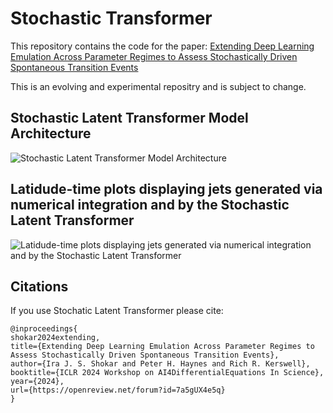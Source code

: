 # Stochastic Transformer

This repository contains the code for the paper: [Extending Deep Learning Emulation Across Parameter Regimes to Assess Stochastically Driven Spontaneous Transition Events]([https://arxiv.org/abs/2310.16741](https://openreview.net/forum?id=7a5gUX4e5q))

This is an evolving and experimental repositry and is subject to change.

## Stochastic Latent Transformer Model Architecture
![Stochastic Latent Transformer Model Architecture](static/SLT.png "Stochastic Latent Transformer Model Architecture")


## Latidude-time plots displaying jets generated via numerical integration and by the Stochastic Latent Transformer
![Latidude-time plots displaying jets generated via numerical integration and by the Stochastic Latent Transformer](static/lat_time.png "Latidude-time plots displaying jets generated via numerical integration and by the Stochastic Latent Transformer")

## Citations

If you use Stochatic Latent Transformer please cite:

```
@inproceedings{
shokar2024extending,
title={Extending Deep Learning Emulation Across Parameter Regimes to Assess Stochastically Driven Spontaneous Transition Events},
author={Ira J. S. Shokar and Peter H. Haynes and Rich R. Kerswell},
booktitle={ICLR 2024 Workshop on AI4DifferentialEquations In Science},
year={2024},
url={https://openreview.net/forum?id=7a5gUX4e5q}
}
```


